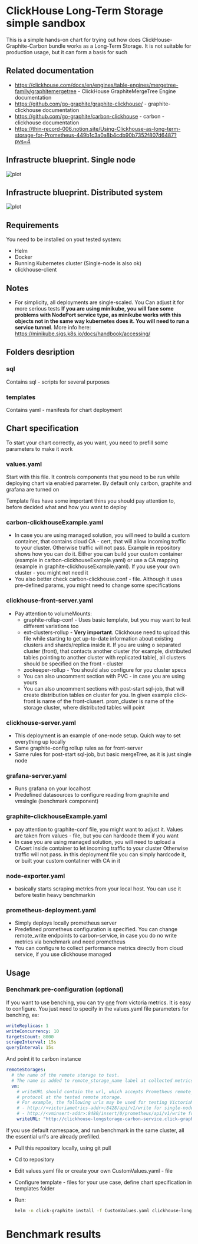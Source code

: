 # ClickHouse Long-Term Storage simple sandbox
This is a simple hands-on chart for trying out how does ClickHouse-Graphite-Carbon bundle works as a Long-Term Storage. It is not suitable for production usage, but it can form a basis for such

## Related documentation
- https://clickhouse.com/docs/en/engines/table-engines/mergetree-family/graphitemergetree - ClickHouse GraphiteMergeTree Engine documentation
- https://github.com/go-graphite/graphite-clickhouse/ - graphite-clickhouse documentation
- https://github.com/go-graphite/carbon-clickhouse - carbon - clickhouse documentation
- https://thin-record-006.notion.site/Using-Clickhouse-as-long-term-storage-for-Prometheus-449b1c3a0a8b4cdb90b7352f807d6487?pvs=4

## Infrastructe blueprint. Single node
![plot](./basic.png)
## Infrastructe blueprint. Distributed system
![plot](./Distributed.png)

## Requirements
You need to be installed on yout tested system:
- Helm
- Docker
- Running Kubernetes cluster (Single-node is also ok)
- clickhouse-client

## Notes
 - For simplicity, all deployments are single-scaled. You Can adjust it for more serious tests
 **If you are using minikube, you will face some problems with NodePort service type, as minikube works with this objects not in the same way kubernetes does it. You will need to run a service tunnel**. More info here: https://minikube.sigs.k8s.io/docs/handbook/accessing/

## Folders desription
### sql
Contains sql - scripts for several purposes

### templates
Contains yaml - manifests for chart deployment

## Chart specification
To start your chart correctly, as you want, you need to prefill some parameters to make it work
### values.yaml
Start with this file. It controls components that you need to be run while deploying chart via enabled parameter.
By default only carbon, graphite and grafana are turned on

Template files have some important thins you should pay attention to, before decided what and how you want to deploy
### carbon-clickhouseExample.yaml
- In case you are using managed solution, you will need to build a custom container, that contains cloud CA - cert, that will allow incoming traffic to your cluster. Otherwise traffic will not pass. Example in repository shows how you can do it. Either you can build your custom container (example in carbon-clickhouseExample.yaml) or use a CA mapping (example in graphite-clickhouseExample.yaml). If you use your own cluster - you might not need it
- You also better check carbon-clickhouse.conf - file. Although it uses pre-defined params, you might need to change some specifications

### clickhouse-front-server.yaml
- Pay attention to volumeMounts:
    - graphite-rollup-conf - Uses basic template, but you may want to test different variations too
    - ext-clusters-rollup - **Very important**. Clickhouse need to upload this file while starting to get up-to-date information about existing clusters and shards/replica inside it. If you are using o separated cluster (front), that contacts another cluster (for example, distributed tables pointing to another cluster with replicated table), all clusters should be specified on the front - cluster
    - zookeeper-rollup - You should also configure for you cluster specs
    - You can also uncomment section with PVC - in case you are using yours
    - You can also uncomment sections with post-start sql-job, that will create distribution tables on cluster for you. In given example click-front is name of the front-clusert. prom_cluster is name of the storage cluster, where distributed tables will point

### clickhouse-server.yaml
- This deployment is an example of one-node setup. Quich way to set everything up locally
- Same graphite-config rollup rules as for front-server 
- Same rules for post-start sql-job, but basic mergeTree, as it is just single node

### grafana-server.yaml
- Runs grafana on your localhost
- Predefined datasources to configure reading from graphite and vmsingle (benchmark component) 

### graphite-clickhouseExample.yaml
- pay attention to graphite-conf file, you might want to adjust it. Values are taken from values - file, but you can hardcode them if you want
- In case you are using managed solution, you will need to upload a CAcert inside container to let incoming traffic to your cluster
Otherwise traffic will not pass. in this deployment file you can simply hardcode it, or built your custom contatiner with CA in it

### node-exporter.yaml
- basically starts scraping metrics from your local host. You can use it before testin heavy benchmarkin

### prometheus-deployment.yaml
- Simply deploys locally prometheus server
- Predefined prometheus configuration is specified. You can change remote_write endpoints to carbon-service, in case you do no write metrics via benchmark and need prometheus
- You can configure to collect performance metrics directly from cloud service, if you use clickhouse managed

## Usage
### Benchmark pre-configuration (optional)
If you want to use benching, you can try [one](https://github.com/VictoriaMetrics/prometheus-benchmark) from victoria metrics.
It is easy to configure. You just need to specify in the values.yaml file parameters for benching, ex:
```yaml
writeReplicas: 1
writeConcurrency: 10
targetsCount: 8000
scrapeInterval: 15s
queryInterval: 15s
```

And point it to carbon instance
```yaml
remoteStorages:
  # the name of the remote storage to test.
  # The name is added to remote_storage_name label at collected metrics
  vm:
    # writeURL should contain the url, which accepts Prometheus remote_write
    # protocol at the tested remote storage.
    # For example, the following urls may be used for testing VictoriaMetrics:
    # - http://<victoriametrics-addr>:8428/api/v1/write for single-node VictoriaMetrics
    # - http://<vminsert-addr>:8480/insert/0/prometheus/api/v1/write for cluster VictoriaMetrics
    writeURL: "http://clickhouse-longstorage-carbon-service.click-graphite.svc.cluster.local:2006" #Your url. Remains the same, if you do not change namespace in thus chart
```
If you use default namespace, and run benchmark in the same cluster, all the essential url's are already prefilled.

- Pull this repository locally, using git pull
- Cd to repository
- Edit values.yaml file or create your own CustomValues.yaml - file
- Configure template - files for your use case, define chart specification in templates folder
- Run: 

    ```bash
    helm -n click-graphite install -f CustomValues.yaml clickhouse-longstorage .
    ```

# Benchmark results
